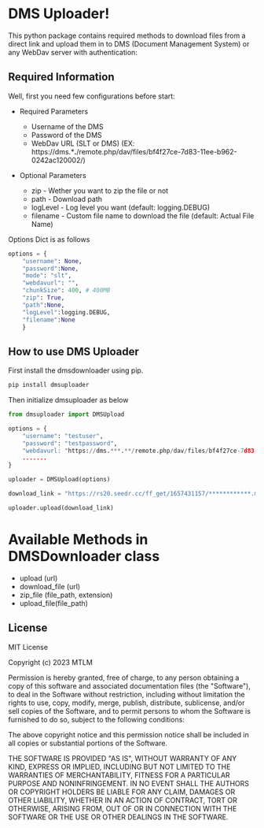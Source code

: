 # DMS Uploader!

This python package contains required methods to download files from a direct link and upload them in to DMS (Document Management System) or any WebDav server with authentication:

## Required Information

Well, first you need few configurations before start:

* Required Parameters 
    * Username of the DMS
    * Password of the DMS
    * WebDav URL (SLT or DMS) (EX: https://dms.***.**/remote.php/dav/files/bf4f27ce-7d83-11ee-b962-0242ac120002/)

* Optional Parameters
    * zip - Wether you want to zip the file or not
    * path - Download path
    * logLevel - Log level you want (default: logging.DEBUG)
    * filename - Custom file name to download the file (default: Actual File Name)

Options Dict is as follows

```python
options = {
    "username": None, 
    "password":None,
    "mode": "slt", 
    "webdavurl": "", 
    "chunkSize": 400, # 400MB
    "zip": True, 
    "path":None,
    "logLevel":logging.DEBUG, 
    "filename":None
    }
```

## How to use DMS Uploader

First install the dmsdownloader using pip.

```sh
pip install dmsuploader
```
Then initialize dmsuploader as below

```python
from dmsuploader import DMSUpload

options = {
    "username": "testuser",
    "password": "testpassword",
    "webdavurl: "https://dms.***.**/remote.php/dav/files/bf4f27ce-7d83-11ee-b962-0242ac120002/",
    .......
}

uploader = DMSUpload(options)

download_link = "https://rs20.seedr.cc/ff_get/1657431157/************.mkv?st=s5UIkvBEH1T3WKaMTKpxRg&e=1699458900"

uploader.upload(download_link)

``` 

# Available Methods in DMSDownloader class

* upload (url)
* download_file (url)
* zip_file (file_path, extension)
* upload_file(file_path)


License
----

MIT License

Copyright (c) 2023 MTLM

Permission is hereby granted, free of charge, to any person obtaining a copy
of this software and associated documentation files (the "Software"), to deal
in the Software without restriction, including without limitation the rights
to use, copy, modify, merge, publish, distribute, sublicense, and/or sell
copies of the Software, and to permit persons to whom the Software is
furnished to do so, subject to the following conditions:

The above copyright notice and this permission notice shall be included in all
copies or substantial portions of the Software.

THE SOFTWARE IS PROVIDED "AS IS", WITHOUT WARRANTY OF ANY KIND, EXPRESS OR
IMPLIED, INCLUDING BUT NOT LIMITED TO THE WARRANTIES OF MERCHANTABILITY,
FITNESS FOR A PARTICULAR PURPOSE AND NONINFRINGEMENT. IN NO EVENT SHALL THE
AUTHORS OR COPYRIGHT HOLDERS BE LIABLE FOR ANY CLAIM, DAMAGES OR OTHER
LIABILITY, WHETHER IN AN ACTION OF CONTRACT, TORT OR OTHERWISE, ARISING FROM,
OUT OF OR IN CONNECTION WITH THE SOFTWARE OR THE USE OR OTHER DEALINGS IN THE
SOFTWARE.
